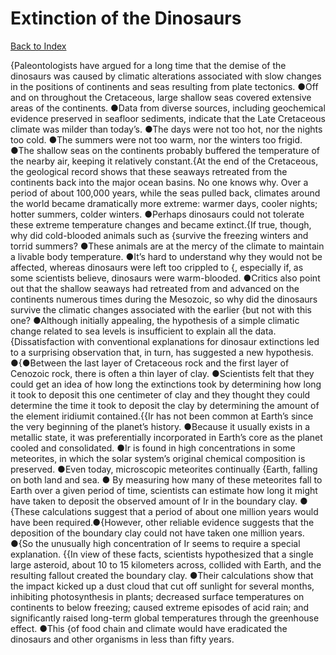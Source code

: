 # Extinction of the Dinosaurs
[Back to Index](https://github.com/windows10010/tpoExtractor/blob/master/README.md)

{Paleontologists have argued for a long time that the demise of the dinosaurs was caused by climatic alterations associated with slow changes in the positions of continents and seas resulting from plate tectonics. ●Off and on throughout the Cretaceous, large shallow seas covered extensive areas of the continents. ●Data from diverse sources, including geochemical evidence preserved in seafloor sediments, indicate that the Late Cretaceous climate was milder than today’s. ●The days were not too hot, nor the nights too cold. ●The summers were not too warm, nor the winters too frigid. ●The shallow seas on the continents probably buffered the temperature of the nearby air, keeping it relatively constant.{At the end of the Cretaceous, the geological record shows that these seaways retreated from the continents back into the major ocean basins. No one knows why. Over a period of about 100,000 years, while the seas pulled back, climates around the world became dramatically more extreme: warmer days, cooler nights; hotter summers, colder winters. ●Perhaps dinosaurs could not tolerate these extreme temperature changes and became extinct.{If true, though, why did cold-blooded animals such as {survive the freezing winters and torrid summers? ●These animals are at the mercy of the climate to maintain a livable body temperature. ●It’s hard to understand why they would not be affected, whereas dinosaurs were left too crippled to {, especially if, as some scientists believe, dinosaurs were warm-blooded. ●Critics also point out that the shallow seaways had retreated from and advanced on the continents numerous times during the Mesozoic, so why did the dinosaurs survive the climatic changes associated with the earlier {but not with this one? ●Although initially appealing, the hypothesis of a simple climatic change related to sea levels is insufficient to explain all the data.{Dissatisfaction with conventional explanations for dinosaur extinctions led to a surprising observation that, in turn, has suggested a new hypothesis. ●{●Between the last layer of Cretaceous rock and the first layer of Cenozoic rock, there is often a thin layer of clay. ●Scientists felt that they could get an idea of how long the extinctions took by determining how long it took to deposit this one centimeter of clay and they thought they could determine the time it took to deposit the clay by determining the amount of the element iridiumit contained.{{Ir has not been common at Earth’s since the very beginning of the planet’s history. ●Because it usually exists in a metallic state, 
it was preferentially incorporated in Earth’s core as the planet cooled and consolidated. ●Ir is found in high concentrations in some meteorites,
in which the solar system’s original chemical composition is preserved. ●Even today, microscopic meteorites continually {Earth, falling on both land and sea. ●
By measuring how many of these meteorites fall to Earth over a given period of time, scientists can estimate how long it might have taken to deposit the observed amount of Ir in the boundary clay. ●
{These calculations suggest that a period of about one million years would have been required.●{However, other reliable evidence suggests that the deposition of the boundary clay could not 
have taken one million years. ●{So the unusually high concentration of Ir seems to require a special explanation. {{In view of these facts, scientists hypothesized that a single large asteroid, about 10 to 15 kilometers across, collided with Earth, and the resulting fallout created the boundary clay. ●Their calculations show that the impact kicked up a dust cloud that cut off sunlight for several months, inhibiting photosynthesis in plants; decreased surface temperatures on continents to below freezing; caused extreme episodes of acid rain; and significantly raised long-term global temperatures through the greenhouse effect. ●This {of food chain and climate would have eradicated the dinosaurs and other organisms in less than fifty years.